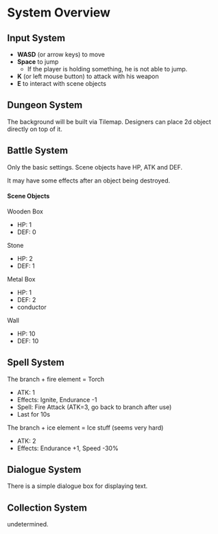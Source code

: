 # System Overview

## Input System

+ **WASD** (or arrow keys) to move
+ **Space** to jump
  + If the player is holding something, he is not able to jump.
+ **K** (or left mouse button) to attack with his weapon
+ **E** to interact with scene objects



## Dungeon System

The background will be built via Tilemap. Designers can place 2d object directly on top of it.



## Battle System

Only the basic settings. Scene objects have HP, ATK and DEF.

It may have some effects after an object being destroyed.

#### Scene Objects

Wooden Box

+ HP: 1
+ DEF: 0

Stone

+ HP: 2
+ DEF: 1

Metal Box

+ HP: 1
+ DEF: 2
+ conductor

Wall

+ HP: 10
+ DEF: 10



## Spell System

The branch + fire element = Torch

+ ATK: 1
+ Effects: Ignite, Endurance -1
+ Spell: Fire Attack (ATK=3, go back to branch after use)
+ Last for 10s

The branch + ice element = Ice stuff (seems very hard)

+ ATK: 2
+ Effects: Endurance +1, Speed -30%



## Dialogue System

There is a simple dialogue box for displaying text.



## Collection System

undetermined.



